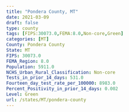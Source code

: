 ```yaml
---
title: "Pondera County, MT"
date: 2021-03-09
draft: false
type: county
tags: [FIPS:30073.0,FEMA:8.0,Non-core,Green]
categories: [MT]
County: Pondera County
State: MT
FIPS: 30073.0
FEMA_Region: 8.0
Population: 5911.0
NCHS_Urban_Rural_Classification: Non-core
Tests_in_prior_14_days: 531.0
Fourteen_day_test_rate_per_100000: 8983.0
Percent_Positivity_in_prior_14_days: 0.002
Level: Green
url: /states/MT/pondera-county
---
```



